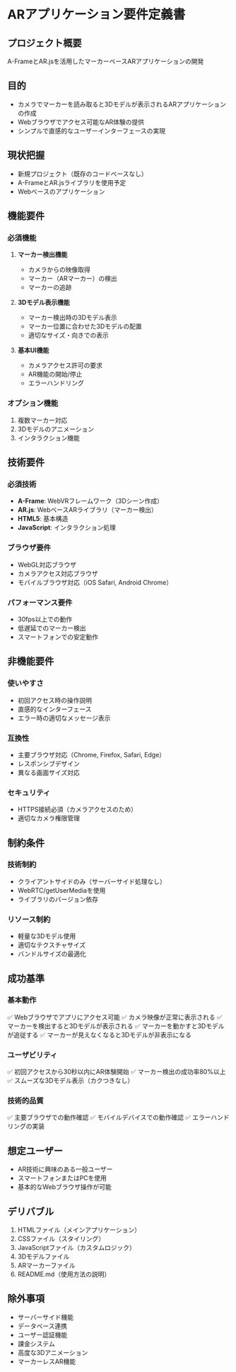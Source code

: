 # ARアプリケーション要件定義書

## プロジェクト概要
A-FrameとAR.jsを活用したマーカーベースARアプリケーションの開発

## 目的
- カメラでマーカーを読み取ると3Dモデルが表示されるARアプリケーションの作成
- Webブラウザでアクセス可能なAR体験の提供
- シンプルで直感的なユーザーインターフェースの実現

## 現状把握
- 新規プロジェクト（既存のコードベースなし）
- A-FrameとAR.jsライブラリを使用予定
- Webベースのアプリケーション

## 機能要件

### 必須機能
1. **マーカー検出機能**
   - カメラからの映像取得
   - マーカー（ARマーカー）の検出
   - マーカーの追跡

2. **3Dモデル表示機能**
   - マーカー検出時の3Dモデル表示
   - マーカー位置に合わせた3Dモデルの配置
   - 適切なサイズ・向きでの表示

3. **基本UI機能**
   - カメラアクセス許可の要求
   - AR機能の開始/停止
   - エラーハンドリング

### オプション機能
1. 複数マーカー対応
2. 3Dモデルのアニメーション
3. インタラクション機能

## 技術要件

### 必須技術
- **A-Frame**: WebVRフレームワーク（3Dシーン作成）
- **AR.js**: WebベースARライブラリ（マーカー検出）
- **HTML5**: 基本構造
- **JavaScript**: インタラクション処理

### ブラウザ要件
- WebGL対応ブラウザ
- カメラアクセス対応ブラウザ
- モバイルブラウザ対応（iOS Safari, Android Chrome）

### パフォーマンス要件
- 30fps以上での動作
- 低遅延でのマーカー検出
- スマートフォンでの安定動作

## 非機能要件

### 使いやすさ
- 初回アクセス時の操作説明
- 直感的なインターフェース
- エラー時の適切なメッセージ表示

### 互換性
- 主要ブラウザ対応（Chrome, Firefox, Safari, Edge）
- レスポンシブデザイン
- 異なる画面サイズ対応

### セキュリティ
- HTTPS接続必須（カメラアクセスのため）
- 適切なカメラ権限管理

## 制約条件

### 技術制約
- クライアントサイドのみ（サーバーサイド処理なし）
- WebRTC/getUserMediaを使用
- ライブラリのバージョン依存

### リソース制約
- 軽量な3Dモデル使用
- 適切なテクスチャサイズ
- バンドルサイズの最適化

## 成功基準

### 基本動作
✅ Webブラウザでアプリにアクセス可能
✅ カメラ映像が正常に表示される
✅ マーカーを検出すると3Dモデルが表示される
✅ マーカーを動かすと3Dモデルが追従する
✅ マーカーが見えなくなると3Dモデルが非表示になる

### ユーザビリティ
✅ 初回アクセスから30秒以内にAR体験開始
✅ マーカー検出の成功率80%以上
✅ スムーズな3Dモデル表示（カクつきなし）

### 技術的品質
✅ 主要ブラウザでの動作確認
✅ モバイルデバイスでの動作確認
✅ エラーハンドリングの実装

## 想定ユーザー
- AR技術に興味のある一般ユーザー
- スマートフォンまたはPCを使用
- 基本的なWebブラウザ操作が可能

## デリバブル
1. HTMLファイル（メインアプリケーション）
2. CSSファイル（スタイリング）
3. JavaScriptファイル（カスタムロジック）
4. 3Dモデルファイル
5. ARマーカーファイル
6. README.md（使用方法の説明）

## 除外事項
- サーバーサイド機能
- データベース連携
- ユーザー認証機能
- 課金システム
- 高度な3Dアニメーション
- マーカーレスAR機能
